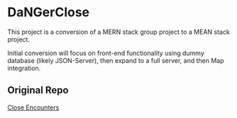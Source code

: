 # DaNGerClose

This project is a conversion of a MERN stack group project to a MEAN stack project.

Initial conversion will focus on front-end functionality using dummy database (likely JSON-Server), then expand to a full server, and then Map integration.

## Original Repo

[Close Encounters](https://github.com/DanielMrva/close_encounters)
